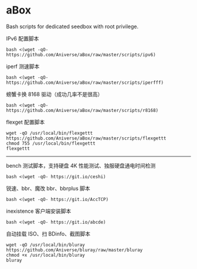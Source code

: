 # aBox
Bash scripts for dedicated seedbox with root privilege.  

IPv6 配置脚本
```
bash <(wget -qO- https://github.com/Aniverse/aBox/raw/master/scripts/ipv6)
```

iperf 测速脚本
```
bash <(wget -qO- https://github.com/Aniverse/aBox/raw/master/scripts/iperfff)
```

螃蟹卡换 8168 驱动（成功几率不是很高）
```
bash <(wget -qO- https://github.com/Aniverse/aBox/raw/master/scripts/r8168)
```

flexget 配置脚本
```
wget -qO /usr/local/bin/flexgettt https://github.com/Aniverse/aBox/raw/master/scripts/flexgettt
chmod 755 /usr/local/bin/flexgettt
flexgettt
```

-------------------

bench 测试脚本，支持硬盘 4K 性能测试、独服硬盘通电时间检测
```
bash <(wget -qO- https://git.io/ceshi)
```

锐速、bbr、魔改 bbr、bbrplus 脚本
```
bash <(wget -qO- https://git.io/AccTCP)
```

inexistence 客户端安装脚本
```
bash <(wget -qO- https://git.io/abcde)
```

自动挂载 ISO、扫 BDinfo、截图脚本
```
wget -qO /usr/local/bin/bluray https://github.com/Aniverse/bluray/raw/master/bluray
chmod +x /usr/local/bin/bluray
bluray
```
